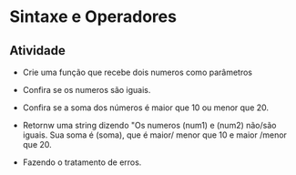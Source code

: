 # Sintaxe e Operadores

## Atividade

*   Crie uma função que recebe dois numeros como parâmetros
*   Confira se os numeros são iguais.
*   Confira se a soma dos números é maior que 10 ou menor que 20.
*   Retornw uma string dizendo "Os numeros (num1) e (num2) não/são iguais. Sua soma é (soma), que é maior/  menor que 10 e maior /menor que 20. 

*   Fazendo o tratamento de erros.